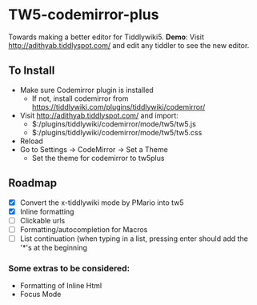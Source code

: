 # TW5-codemirror-plus
Towards making a better editor for Tiddlywiki5.
**Demo**: Visit http://adithyab.tiddlyspot.com/ and edit any tiddler to see the new editor.

## To Install
* Make sure Codemirror plugin is installed
  * If not, install codemirror from https://tiddlywiki.com/plugins/tiddlywiki/codemirror/
* Visit http://adithyab.tiddlyspot.com/ and import:
  * $:/plugins/tiddlywiki/codemirror/mode/tw5/tw5.js
  * $:/plugins/tiddlywiki/codemirror/mode/tw5/tw5.css
* Reload
* Go to Settings -> CodeMirror -> Set a Theme
  * Set the theme for codemirror to tw5plus


## Roadmap
- [X] Convert the x-tiddlywiki mode by PMario into tw5
- [X] Inline formatting
- [ ] Clickable urls
- [ ] Formatting/autocompletion for Macros
- [ ] List continuation (when typing in a list, pressing enter should add the '\*'s at the beginning

### Some extras to be considered:
- Formatting of Inline Html
- Focus Mode
